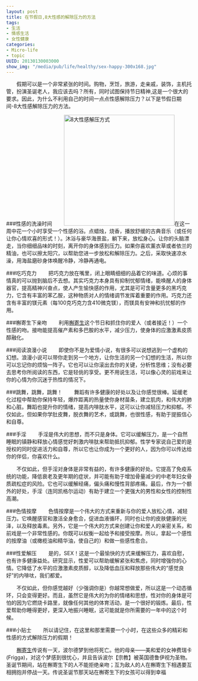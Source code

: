 ```yaml
---
layout: post
title: 在节假日,8大性感的解除压力的方法
tags: 
- 生活
- 情感生活
- 女性健康
categories:
- Micro-life
- topic
UUID: 20130130003000
show_img: "/media/pub/life/healthy/sex-happy-300x168.jpg"
---
```


   　　假期可以是一个非常紧张的时间。购物，烹饪，旅游，走亲戚，装饰，主机托管，扮演圣诞老人，我应该去吗？所有，同时试图保持节日精神,这是一个很大的要求。因此，为什么不利用自己的时间一点点性感解除压力？以下是节假日期间-8大性感解除压力的方法。

###性感的洗澡时间
　　<a href="{{site.url}}/media/pub/life/healthy/sex-happy-300x168.jpg" alt="8大性感解压方式" rel="prettyPhoto"><img src="{{site.url}}/media/pub/life/healthy/sex-happy-300x168.jpg" width="300" class="img-right" alt="8大性感解压方式" /></a>在这一周中花一个小时享受一个性感的浴。点蜡烛，烧香，播放舒缓的古典音乐（或任何让你心情欢喜的形式！）。沐浴与豪华海景盐，躺下来，放松身心。让你的头脑漂走，当你细细品味的时刻，离开你的身体感到压力。如果你喜欢薰衣草或者依兰的精油，也可以擦太阳穴，以帮助您进一步放松和解除压力。之后，采取快速凉水澡，用海盐磨砂身体唤醒冷静，冷静再通电。


###吃巧克力
　　把巧克力放在嘴里，闭上眼睛细细的品着它的味道。心烦的事情真的可以抛到脑后不去想。其实巧克力本身具有抑制忧郁情绪，能唤醒人的身体器官，提高精神兴奋点，使人产生愉快感的作用，尤其是可可含量更多的黑巧克力，它含有丰富的苯乙胺，这种物质对人的情绪调节发挥着重要的作用。巧克力还含有丰富的镁元素（每100克巧克力含410微克镁），而镁具有安神和抗忧郁的作用。

###槲寄生下亲吻
　　利用<a href="http://www.tuanpower.com/forum.php?mod=viewthread&tid=29996" alt="槲寄生" target="_bank">槲寄生</a>这个节日和抓住你的爱人（或者接近！）一个性感的吻。接吻能提高催产素和多巴胺的水平，减少压力，使身体的应激激素皮质醇融化。

###阅读浪漫小说
　　即使你不是为爱情小说，有很多可以说想逃到一个虚构的幻想。浪漫小说可以带你走到另一个地方，让你生活的另一个幻想的生活，所以你可以忘记你的烦恼一阵子。它也可以让你滚出去你的关键，分析性思维；没有必要去思考你所阅读的东西，它是轻佻的享受。更不用说生活，可以像心灵的前戏来让你的心情为你沉迷于热性的情况下。

###跳舞，跳舞，跳舞！
　　舞蹈有许多健康的好处以及让你感觉很棒。延缓老化过程中帮助你保持年轻，爆炸距离的热量使你身材苗条，建立肌肉，和伟大的肺和心脏。舞蹈也提升你的情绪，提高内啡肽水平，这可以让你减轻压力和抑郁。不仅如此，但如果你学肚皮舞，脱衣舞的艺术，或跳舞，也很性感，有助于提振信心和自尊。

###手淫
　　手淫是伟大的思想，而不只是身体。它可以缓解压力，是一个自然睡眠的镇静和释放心情感觉好刺激内啡肽来帮助抵抗抑郁。性学专家说自己爱的是授权的同时促进活力和自尊，所以它也让你成为一个更好的人，因为你可以传达给你的伴侣，你喜欢什么。

　　不仅如此，但手淫对身体是非常有益的，有许多健康的好处。它提高了免疫系统的功能，降低衰老及更年期的症状，并可能有助于增加骨量减少的中老年妇女骨质疏松症的风险。它也可以缓解经痛，偏头痛和慢性背部疼痛。最后，作为一个额外的好处，手淫（连同凯格尔运动）有助于建立一个更强大的男性和女性的控制性高潮。

###色情按摩
　　色情按摩是一个伟大的方式来重新与你的爱人放松心情，减轻压力。它唤醒感官和激活全身愈合，促进血液循环，同时也让你的皮肤健康的光泽，以及释放毒素。另外，它是一个伟大的方式来创建让你和爱人的亲密关系，和前戏是一个非常性感的。你既可以权衡一起给予和接受按摩。所以，拿起一个感性的按摩油（或橄榄油和精华油，使自己的）和做一些感性愈合。

###性爱解压
　　是的，SEX！这是一个最愉快的方式来缓解压力，喜欢自慰，也有许多健康益处。研究显示，性爱可以帮助缓解紧张和焦虑，同时增强你的心情。它降低了水平的应激激素皮质醇，以及降低血压和释放那些伟大的“感觉良好”的内啡呔，我们都爱。

　　不仅如此，但你感觉越好（少强调你是）你越常想做爱，所以这是一个动态循环，只会变得更好。而且，虽然它是伟大的为你的情绪和思想，性对你的身体是可怕的因为它燃烧卡路里，就像任何其他的体育活动，是一个很好的锻炼。最后，性爱帮助你睡得更好，更深入地振兴睡眠，这可能就是你所需要的一年中的这个时候。

###小贴士
　　所以请记住，在这里和那里需要一个小时，在这些众多的精彩和性感的方式解除压力的假期！

　　<a href="http://www.tuanpower.com/forum.php?mod=viewthread&tid=29996" alt="槲寄生" target="_bank">槲寄生</a>传说有一天，波尔德梦到他将死亡。他的母亲——美和爱的女神费瑞卡(Frigga)，对这个梦感到很忧心，并且告诉波尔【宗教】被英国德鲁伊视为圣物。圣诞节期间，站在槲寄生下的人不能拒绝亲吻；互为敌人的人在槲寄生下相遇要互相拥抱并停战一天。传说圣诞节那天站在槲寄生下的女孩可以得到幸福
    
